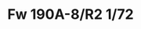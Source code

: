 ---
title: "Fw 190A-8/R2  1/72"
price: 1650.00 
desc: "PROFIPACK, Fw 190A-8/R2  1/72, razmera: 1/72"
img_path: "/assets/img/70112.jpg"
brand: AMMO
available: true
special_offer: false
new: false
soon: false
cat: "Plasticne-Makete"
subcat: "PM-EDUARD"
subsubcat: ""
---